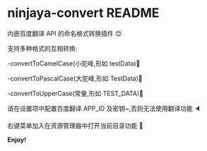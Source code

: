 # ninjaya-convert README

内嵌百度翻译 API 的命名格式转换插件 😊

支持多种格式的互相转换:

-convertToCamelCase(小驼峰,形如 testData)🐫

-convertToPascalCase(大驼峰,形如 TestData)🐫

-convertToUpperCase(常量,形如 TEST_DATA)🐍

请在设置项中配置百度翻译 APP_ID 及密钥~,否则无法使用翻译功能 🔈

右键菜单加入在资源管理器中打开当前目录功能 📕

**Enjoy!**
